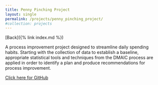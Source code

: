 ```yaml
---
title: Penny Pinching Project
layout: single
permalink: /projects/penny_pinching_project/
#collection: projects
---
```

[Back]({% link index.md %})

A process improvement project designed to streamline daily spending habits. Starting with the collection of data to establish a baseline, appropriate statistical tools and techniques from the DMAIC process are applied in order to identify a plan and produce recommendations for process improvement.

[Click here for GitHub](https://github.com/EmmaWoods73/MBC638---Data-Analysis-Decision-Making)
